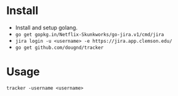 # Install

* Install and setup golang.
* `go get gopkg.in/Netflix-Skunkworks/go-jira.v1/cmd/jira`
* `jira login -u <username> -e https://jira.app.clemson.edu/`
* `go get github.com/dougnd/tracker`

# Usage

`tracker -username <username>`

